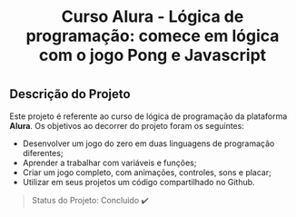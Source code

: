 <h1 align="center"> Curso Alura - Lógica de programação: comece em lógica com o jogo Pong e Javascript<h1>

## Descrição do Projeto
Este projeto é referente ao curso de lógica de programação da plataforma **Alura**. Os objetivos ao decorrer do projeto foram os seguintes: 
* Desenvolver um jogo do zero em duas linguagens de programação diferentes;
* Aprender a trabalhar com variáveis e funções;
* Criar um jogo completo, com animações, controles, sons e placar;
* Utilizar em seus projetos um código compartilhado no Github.

> Status do Projeto: Concluido :heavy_check_mark:
